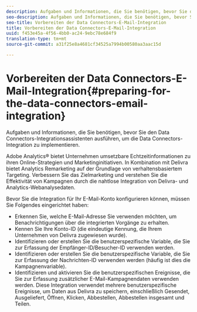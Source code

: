 ```yaml
---
description: Aufgaben und Informationen, die Sie benötigen, bevor Sie den Data Connectors-Integrationsassistenten ausführen, um die Data Connectors-Integration zu implementieren.
seo-description: Aufgaben und Informationen, die Sie benötigen, bevor Sie den Data Connectors-Integrationsassistenten ausführen, um die Data Connectors-Integration zu implementieren.
seo-title: Vorbereiten der Data Connectors-E-Mail-Integration
title: Vorbereiten der Data Connectors-E-Mail-Integration
uuid: f453e45a-4f56-4bb0-ac24-9ebc78e684f9
translation-type: tm+mt
source-git-commit: a31f25e8a4681cf34525a7994b00580aa3aac15d

---
```



# Vorbereiten der Data Connectors-E-Mail-Integration{#preparing-for-the-data-connectors-email-integration}

Aufgaben und Informationen, die Sie benötigen, bevor Sie den Data Connectors-Integrationsassistenten ausführen, um die Data Connectors-Integration zu implementieren.

Adobe Analytics® bietet Unternehmen umsetzbare Echtzeitinformationen zu ihren Online-Strategien und Marketinginitiativen. In Kombination mit Delivra bietet Analytics Remarketing auf der Grundlage von verhaltensbasiertem Targeting. Verbessern Sie das Zielmarketing und verstehen Sie die Effektivität von Kampagnen durch die nahtlose Integration von Delivra- und Analytics-Webanalysedaten.

Bevor Sie die Integration für Ihr E-Mail-Konto konfigurieren können, müssen Sie Folgendes eingerichtet haben:

* Erkennen Sie, welche E-Mail-Adresse Sie verwenden möchten, um Benachrichtigungen über die integrierten Vorgänge zu erhalten.
* Kennen Sie Ihre Konto-ID (die eindeutige Kennung, die Ihrem Unternehmen von Delivra zugewiesen wurde).
* Identifizieren oder erstellen Sie die benutzerspezifische Variable, die Sie zur Erfassung der Empfänger-ID/Besucher-ID verwenden werden.
* Identifizieren oder erstellen Sie die benutzerspezifische Variable, die Sie zur Erfassung der Nachrichten-ID verwenden werden (häufig ist dies die Kampagnenvariable).
* Identifizieren und aktivieren Sie die benutzerspezifischen Ereignisse, die Sie zur Erfassung zusätzlicher E-Mail-Kampagnendaten verwenden werden. Diese Integration verwendet mehrere benutzerspezifische Ereignisse, um Daten aus Delivra zu speichern, einschließlich Gesendet, Ausgeliefert, Öffnen, Klicken, Abbestellen, Abbestellen insgesamt und Teilen.

